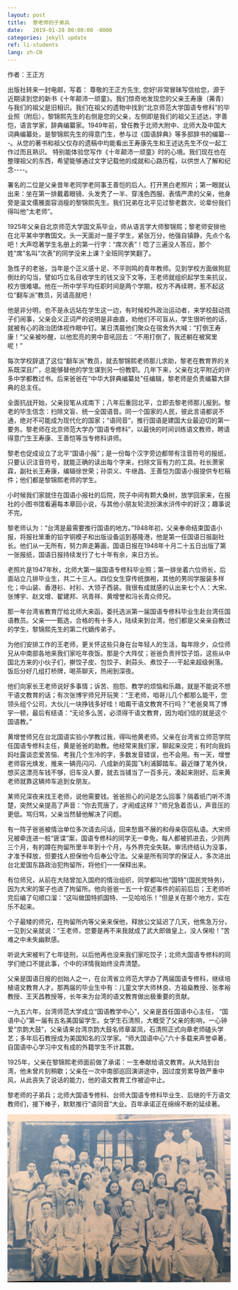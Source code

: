 ```yaml
---
layout: post
title:  黎老师的子弟兵
date:   2019-01-28 00:00:00 -0000
categories: jekyll update
ref: li-students
lang: zh-CN
---
```

作者：王正方

出版社转来一封电邮，写着：
尊敬的王正方先生,
您好!非常冒昧写信给您，源于近期读到您的新书《十年颠沛一顽童》。我们惊奇地发现您的父亲王寿康（茀青）与我们的祖父是旧相识。我们在祖父的遗物中找到“北京师范大学国语专修科”的毕业照（附后），黎锦熙先生的右侧是您的父亲，左侧即是我们的祖父王述达，字善恺，语言学家，辞典编纂家。1949年前，曾任教于北师大附中、北师大及中国大词典编纂处，是黎锦熙先生的得意门生，参与过《国语辞典》等多部辞书的编纂---。从您的著书和祖父仅存的遗稿中均能看出王寿康先生和王述达先生不仅一起工作过而且熟识。
特别能体验您写作《十年颠沛一顽童》时的心境。我们现在也在整理祖父的东西，希望能够通过文字记载他的成就和心路历程，以供世人了解和纪念----。

署名的二位是父亲昔年老同学老同事王善恺的后人。打开黑白老照片；第一眼就认出来：坐在第一排戴着眼镜、头发秃了一半、穿浅色西服、表情严肃的父亲，他身旁是温文儒雅面容消瘦的黎锦熙先生。我们兄弟在北平见过黎老数次，论辈份我们得叫他“太老师”。

1925年父亲自北京师范大学国文系毕业，师从语言学大师黎锦熙；黎老师安排他在北平某中学教国文。头一天面对一屋子学生，紧张万分，他强自镇静，先点个名吧！大声唸著学生名册上的第一行字：“席次表”！唸了三遍没人答应，那个姓“席”名叫“次表”的同学没来上课？全班同学笑翻了。

急性子的老爸，当年是个正义感十足、不平则鸣的青年教师。见到学校方面做狗屁倒灶的勾当，譬如巧立名目收学生的钱又没下文等，王老师就组织起学生来抗议，校方很难堪。他在一所中学平均任职时间是两个学期，校方不再续聘，惹不起这位“翻车派”教员，另请高就吧！

他是非分明，也不是永远站在学生这一边，有时候校外政治运动者，来学校鼓动孩子们闹事，父亲会义正词严的说明是非曲直，劝他们不可盲从，学生很听他的话，就被有心的政治团体视作眼中钉。某日清晨他们聚众在宿舍外大喊：“打倒王寿康！”父亲被吵醒，以他宏亮的男中音吼回去：“不用打倒了，我还躺在被窝里呢！”

每次学校辞退了这位“翻车派”教员，就去黎锦熙老师那儿求助，黎老在教育界的关系既深且广，总能够替他的学生谋到另一份教职。几年下来，父亲在北平附近的许多中学都教过书。后来爸爸在“中华大辞典编纂处”任编辑，黎老师是负责编纂大辞典的总主任。

全面抗战开始，父亲投笔从戎南下；八年后重回北平，立即去黎老师那儿报到。黎老的毕生信念：扫除文盲、统一全国语音。同一个国家的人民，彼此言语都说不通，绝对不可能成为现代化的国家；“语同音”，推行国语是建国大业最迫切的第一要务。黎老师在北京师范大学办“国语专修科”，以最快的时间训练语文教师，聘请得意门生王寿康、王善恺等当专修科讲师。

黎老也促成设立了北平“国语小报”；是一份每个汉字旁边都带有注音符号的报纸，只要认识注音符号，就能正确的读出每个字来，扫除文盲有力的工具。社长萧家霖，副社长王寿康，编辑徐世荣；孙崇义、牛继昌、王善恺为国语小报提供专栏稿件；他们都是黎锦熙老师的学生。

小时候我们家就住在国语小报社的后院，院子中间有颗大桑树，放学回家来，在报社的小图书馆看遍每本章回小说，与其他小朋友轮流扮演水浒传中的好汉；趣事说不完。

黎老师认为：“台湾是最需要推行国语的地方。”1948年初，父亲奉命结束国语小报，将报社笨重的铅字铜模子和出版设备运到基隆港，他是第一任国语日报副社长。他们从一无所有，努力奔走筹画，国语日报在1948年十月二十五日出版了第一张报纸，国语日报持续发行了七十年有余，来日方长。

老照片是1947年秋，北师大第一届国语专修科毕业照；第一排坐着六位师长，后面站立几排毕业生，共二十三人。四位女生穿传统旗袍，其他的男同学服装多样化；中山装、香港衫、衬衫、大领子西装。我很有成就感的认出来七个人：大宋、张博宇、赵文增、翟建邦、巩青祥、黄增誉和冯长青众师兄。

那一年台湾省教育厅给北师大来函，委托选派第一届国语专修科毕业生赴台湾任国语教员。父亲一一甄选，合格的有十多人，陆续来到台湾，他们都是父亲亲自教过的学生，黎锦熙先生的第二代嫡传弟子。

为他们安排工作的王老师，更关怀这些只身在台年轻人的生活，每年除夕，众位师兄从中南部各地来我们家吃年夜饭。那是个大阵仗；爸爸负责拌饺子馅，这些从中国北方来的小伙子们，擀饺子皮、包饺子、剥蒜头、煮饺子---干起来超级俐落。饭后分好几组打桥牌，喝茶聊天，热闹到深夜。

他们向家长王老师说好多事情；诉苦、抱怨、教学的烦恼和乐趣，就是不能说不想干语文教育的话；有次张博宇师兄开玩笑：“王老师，咱哥儿几个都那么能干，您领头组个公司，大伙儿一块挣钱多好哇！咱甭干语文教育不行吗？”老爸臭骂了博宇一顿，最后有结语：“无论多么苦，必须得干语文教育，因为咱们信的就是这个国语教。”

黄增誉师兄在台北国语实验小学教过我，得叫他黄老师。父亲在台湾省立师范学院任国语专修科主任，黄是爸爸的助教。他经常来我们家，聊起来没完；有时向我妈妈吐露谈恋爱苦恼、考我几个生冷的字，多数发音错误，也不会用。有一天，增誉老师容光焕发，推来一辆亮闪闪、八成新的英国飞利浦脚踏车。最近赚了笔外快，想买这漂亮车钱不够，旧车没人要，就去当铺当了一百多元，凑起来刚好。后来黄老师就靠这辆帅车追到女朋友。

某师兄深夜来找王老师，说他需要钱。爸爸担心的问是怎么回事？隔着纸门听不清楚，突然父亲提高了声音：“你去荒唐了，才闹成这样？”师兄急着否认，声音压的更低。骂归骂，父亲当然替他解决了问题。

有一阵子爸爸被情治单位多次请去问话，回来愁眉不展的和母亲窃窃私语。大宋师兄被牵连进一桩“匪谍”案，国语专修科的同学无一幸免，每人都被抓进去，少则两三个月，有的蹲在拘留所里半年到十个月，与外界完全失联。审讯终结认为没事，才准予释放，但要找人担保他今后奉公守法。父亲是所有同学的保证人，多次进出台北爱国东路政治犯拘留所，将他们一一保释出来。

有位师兄，从前在大陆曾加入国府的情治组织，同学都叫他“国特”(国民党特务)，因为大宋的案子也进了拘留所。他向爸爸一五一十叙述事件的前前后后；王老师听完后编了句顺口溜：“这叫做国特抓国特、一见哈哈乐！”但是关在那个地方，实在乐不起来。

个子最矮的师兄，在拘留所内等父亲来保他，释放公文延迟了几天，他焦急万分，一见到父亲就说：“王老师，您要是再不来我就成了武大郎做皇上，没人保啦！”苦难之中未失幽默感。

听说大宋被判了七年徒刑，以后他再也没来我们家吃饺子；北师大国语专修科的同学们绝口不提此事，个中的详情我始终没弄清楚。

父亲是国语日报的创始人之一，在台湾省立师范大学办了两届国语专修科，继续培植语文教育人才。那两届的毕业生中有：儿童文学大师林良、方祖燊教授、张孝裕教授、王天昌教授等，长年来为台湾的语文教育做出极重要的贡献。

一九五六年，台湾师范大学成立“国语教学中心”，父亲是首任国语中心主任， “国语中心”第一届有五名美国留学生。女学生石清照，大概受了父亲的影响，一心钟爱“京韵大鼓”，父亲请来台湾京韵大鼓名师章翠凤，石清照正式向章老师磕头学艺；多年后石教授成为美国知名的汉学家。“师大国语中心”六十多载来声誉卓著，自国语中心学习中文有成的外籍学生不计其数。

1925年，父亲在黎锦熙老师面前做了承诺：一生奉献给语文教育。从大陆到台湾，他未曾片刻稍歇；父亲在一次中南部巡回演讲途中，因过度劳累导致严重中风，从此丧失了说话的能力，他的语文教育工作被迫中止。

黎老师的子弟兵；北师大国语专修科、台师大国语专修科毕业生、后继的千万语文教师们，接下棒子，默默推行“语同音”大业。百年承诺正在绵绵不断的延续著。

![image](/assets/imgs/prof-li-chinese-studies-class.JPG "1949年北京师范大学国文研修班的毕业照")

